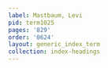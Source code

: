 ```yaml
---
label: Mastbaum, Levi
pid: term1025
pages: '829'
order: '0624'
layout: generic_index_term
collection: index-headings
---
```

